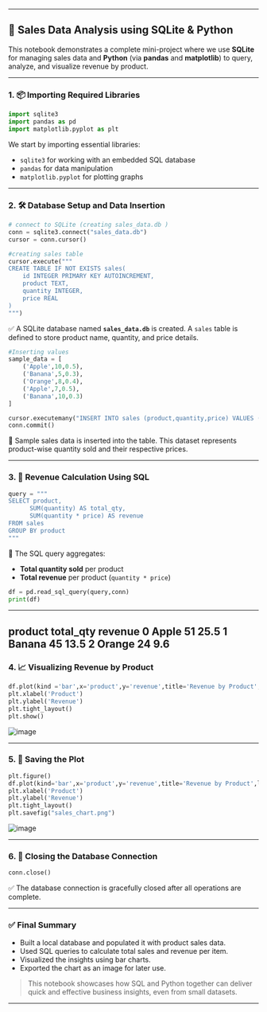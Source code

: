 

---

## 🛒 Sales Data Analysis using SQLite & Python

This notebook demonstrates a complete mini-project where we use **SQLite** for managing sales data and **Python** (via **pandas** and **matplotlib**) to query, analyze, and visualize revenue by product.

---

### **1. 📦 Importing Required Libraries**

```python
import sqlite3
import pandas as pd
import matplotlib.pyplot as plt
```

We start by importing essential libraries:
- `sqlite3` for working with an embedded SQL database
- `pandas` for data manipulation
- `matplotlib.pyplot` for plotting graphs

---

### **2. 🛠️ Database Setup and Data Insertion**

```python
# connect to SQLite (creating sales_data.db )
conn = sqlite3.connect("sales_data.db")
cursor = conn.cursor()

#creating sales table
cursor.execute("""
CREATE TABLE IF NOT EXISTS sales(
    id INTEGER PRIMARY KEY AUTOINCREMENT,
    product TEXT,
    quantity INTEGER,
    price REAL
)
""")
```

✅ A SQLite database named **`sales_data.db`** is created. A `sales` table is defined to store product name, quantity, and price details.

```python
#Inserting values
sample_data = [
    ('Apple',10,0.5),
    ('Banana',5,0.3),
    ('Orange',8,0.4),
    ('Apple',7,0.5),
    ('Banana',10,0.3)
]

cursor.executemany("INSERT INTO sales (product,quantity,price) VALUES (?,?,?)", sample_data)
conn.commit()
```

🧾 Sample sales data is inserted into the table. This dataset represents product-wise quantity sold and their respective prices.

---

### **3. 🧮 Revenue Calculation Using SQL**

```python
query = """
SELECT product,
      SUM(quantity) AS total_qty,
      SUM(quantity * price) AS revenue
FROM sales
GROUP BY product
"""
```

🔎 The SQL query aggregates:
- **Total quantity sold** per product
- **Total revenue** per product (`quantity * price`)

```python
df = pd.read_sql_query(query,conn)
print(df)
```
---

  product  total_qty  revenue
0   Apple         51     25.5
1  Banana         45     13.5
2  Orange         24      9.6
---
### **4. 📈 Visualizing Revenue by Product**

```python
df.plot(kind ='bar',x='product',y='revenue',title='Revenue by Product',legend=False)
plt.xlabel('Product')
plt.ylabel('Revenue')
plt.tight_layout()
plt.show()
```

![image](https://github.com/user-attachments/assets/10ae0733-678a-4d80-92cd-210f7adc482f)

---

### **5. 💾 Saving the Plot**

```python
plt.figure()
df.plot(kind='bar',x='product',y='revenue',title='Revenue by Product',legend=False)
plt.xlabel('Product')
plt.ylabel('Revenue')
plt.tight_layout()
plt.savefig("sales_chart.png")
```

![image](https://github.com/user-attachments/assets/7d1895f1-f740-4099-8e84-51dd624d0bf8)

---

### **6. 🔐 Closing the Database Connection**

```python
conn.close()
```

✅ The database connection is gracefully closed after all operations are complete.

---

### ✅ Final Summary

- Built a local database and populated it with product sales data.
- Used SQL queries to calculate total sales and revenue per item.
- Visualized the insights using bar charts.
- Exported the chart as an image for later use.

> This notebook showcases how SQL and Python together can deliver quick and effective business insights, even from small datasets.

---
